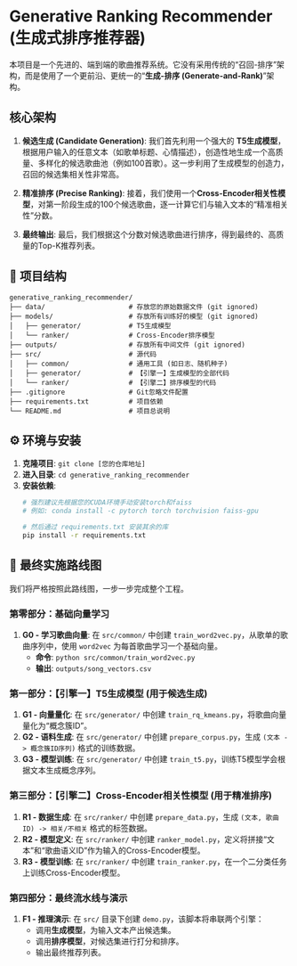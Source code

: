 # Generative Ranking Recommender (生成式排序推荐器)

本项目是一个先进的、端到端的歌曲推荐系统。它没有采用传统的“召回-排序”架构，而是使用了一个更前沿、更统一的“**生成-排序 (Generate-and-Rank)**”架构。

## 核心架构

1.  **候选生成 (Candidate Generation)**: 我们首先利用一个强大的 **T5生成模型**，根据用户输入的任意文本（如歌单标题、心情描述），创造性地生成一个高质量、多样化的候选歌曲池（例如100首歌）。这一步利用了生成模型的创造力，召回的候选集相关性非常高。

2.  **精准排序 (Precise Ranking)**: 接着，我们使用一个**Cross-Encoder相关性模型**，对第一阶段生成的100个候选歌曲，逐一计算它们与输入文本的“精准相关性”分数。

3.  **最终输出**: 最后，我们根据这个分数对候选歌曲进行排序，得到最终的、高质量的Top-K推荐列表。

## 📁 项目结构

```
generative_ranking_recommender/
├── data/                     # 存放您的原始数据文件 (git ignored)
├── models/                   # 存放所有训练好的模型 (git ignored)
│   ├── generator/            # T5生成模型
│   └── ranker/               # Cross-Encoder排序模型
├── outputs/                  # 存放所有中间文件 (git ignored)
├── src/                      # 源代码
│   ├── common/               # 通用工具 (如日志、随机种子)
│   ├── generator/            # 【引擎一】生成模型的全部代码
│   └── ranker/               # 【引擎二】排序模型的代码
├── .gitignore                # Git忽略文件配置
├── requirements.txt          # 项目依赖
└── README.md                 # 项目总说明
```

## ⚙️ 环境与安装

1.  **克隆项目**: `git clone [您的仓库地址]`
2.  **进入目录**: `cd generative_ranking_recommender`
3.  **安装依赖**: 
    ```bash
    # 强烈建议先根据您的CUDA环境手动安装torch和faiss
    # 例如: conda install -c pytorch torch torchvision faiss-gpu
    
    # 然后通过 requirements.txt 安装其余的库
    pip install -r requirements.txt
    ```

## 🚀 最终实施路线图

我们将严格按照此路线图，一步一步完成整个工程。

### **第零部分：基础向量学习**

1.  **G0 - 学习歌曲向量**: 在 `src/common/` 中创建 `train_word2vec.py`，从歌单的歌曲序列中，使用 `word2vec` 为每首歌曲学习一个基础向量。
    *   **命令**: `python src/common/train_word2vec.py`
    *   **输出**: `outputs/song_vectors.csv`

### **第一部分：【引擎一】T5生成模型 (用于候选生成)**

1.  **G1 - 向量量化**: 在 `src/generator/` 中创建 `train_rq_kmeans.py`，将歌曲向量量化为“概念簇ID”。
2.  **G2 - 语料生成**: 在 `src/generator/` 中创建 `prepare_corpus.py`，生成 `(文本 -> 概念簇ID序列)` 格式的训练数据。
3.  **G3 - 模型训练**: 在 `src/generator/` 中创建 `train_t5.py`，训练T5模型学会根据文本生成概念序列。

### **第三部分：【引擎二】Cross-Encoder相关性模型 (用于精准排序)**

1.  **R1 - 数据生成**: 在 `src/ranker/` 中创建 `prepare_data.py`，生成 `(文本, 歌曲ID) -> 相关/不相关` 格式的标签数据。
2.  **R2 - 模型定义**: 在 `src/ranker/` 中创建 `ranker_model.py`，定义将拼接“文本”和“歌曲语义ID”作为输入的Cross-Encoder模型。
3.  **R3 - 模型训练**: 在 `src/ranker/` 中创建 `train_ranker.py`，在一个二分类任务上训练Cross-Encoder模型。

### **第四部分：最终流水线与演示**

1.  **F1 - 推理演示**: 在 `src/` 目录下创建 `demo.py`，该脚本将串联两个引擎：
    *   调用**生成模型**，为输入文本产出候选集。
    *   调用**排序模型**，对候选集进行打分和排序。
    *   输出最终推荐列表。

